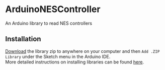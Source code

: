 # ArduinoNESController
An Arduino library to read NES controllers

## Installation
[Download](https://github.com/aaronshappell/ArduinoNESController/archive/master.zip) the library zip to anywhere on your computer and then `Add .ZIP Library` under the Sketch menu in the Arduino IDE.  
More detailed instructions on installing libraries can be found [here](https://www.arduino.cc/en/Guide/Libraries).